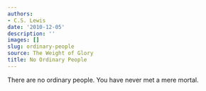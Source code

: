 ```yaml
---
authors:
- C.S. Lewis
date: '2010-12-05'
description: ''
images: []
slug: ordinary-people
source: The Weight of Glory
title: No Ordinary People
---
```


There are no ordinary people. You have never met a mere mortal.